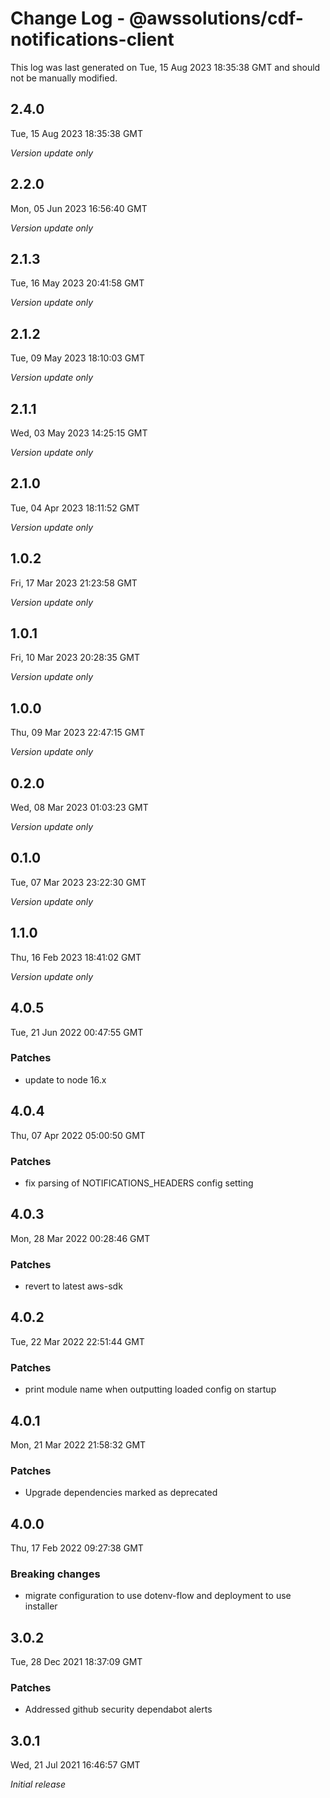 # Change Log - @awssolutions/cdf-notifications-client

This log was last generated on Tue, 15 Aug 2023 18:35:38 GMT and should not be manually modified.

## 2.4.0
Tue, 15 Aug 2023 18:35:38 GMT

_Version update only_

## 2.2.0
Mon, 05 Jun 2023 16:56:40 GMT

_Version update only_

## 2.1.3
Tue, 16 May 2023 20:41:58 GMT

_Version update only_

## 2.1.2
Tue, 09 May 2023 18:10:03 GMT

_Version update only_

## 2.1.1
Wed, 03 May 2023 14:25:15 GMT

_Version update only_

## 2.1.0
Tue, 04 Apr 2023 18:11:52 GMT

_Version update only_

## 1.0.2
Fri, 17 Mar 2023 21:23:58 GMT

_Version update only_

## 1.0.1
Fri, 10 Mar 2023 20:28:35 GMT

_Version update only_

## 1.0.0
Thu, 09 Mar 2023 22:47:15 GMT

_Version update only_

## 0.2.0
Wed, 08 Mar 2023 01:03:23 GMT

_Version update only_

## 0.1.0
Tue, 07 Mar 2023 23:22:30 GMT

_Version update only_

## 1.1.0
Thu, 16 Feb 2023 18:41:02 GMT

_Version update only_

## 4.0.5
Tue, 21 Jun 2022 00:47:55 GMT

### Patches

- update to node 16.x

## 4.0.4
Thu, 07 Apr 2022 05:00:50 GMT

### Patches

- fix parsing of NOTIFICATIONS_HEADERS config setting

## 4.0.3
Mon, 28 Mar 2022 00:28:46 GMT

### Patches

- revert to latest aws-sdk

## 4.0.2
Tue, 22 Mar 2022 22:51:44 GMT

### Patches

- print module name when outputting loaded config on startup

## 4.0.1
Mon, 21 Mar 2022 21:58:32 GMT

### Patches

- Upgrade dependencies marked as deprecated

## 4.0.0
Thu, 17 Feb 2022 09:27:38 GMT

### Breaking changes

- migrate configuration to use dotenv-flow and deployment to use installer

## 3.0.2
Tue, 28 Dec 2021 18:37:09 GMT

### Patches

- Addressed github security dependabot alerts

## 3.0.1
Wed, 21 Jul 2021 16:46:57 GMT

_Initial release_


